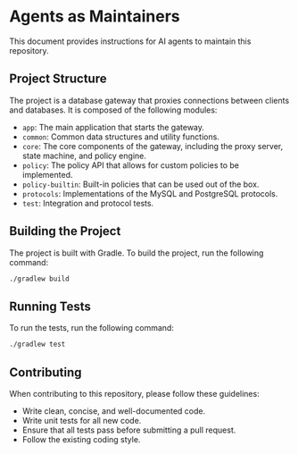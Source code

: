 # Agents as Maintainers

This document provides instructions for AI agents to maintain this repository.

## Project Structure

The project is a database gateway that proxies connections between clients and databases. It is composed of the following modules:

- `app`: The main application that starts the gateway.
- `common`: Common data structures and utility functions.
- `core`: The core components of the gateway, including the proxy server, state machine, and policy engine.
- `policy`: The policy API that allows for custom policies to be implemented.
- `policy-builtin`: Built-in policies that can be used out of the box.
- `protocols`: Implementations of the MySQL and PostgreSQL protocols.
- `test`: Integration and protocol tests.

## Building the Project

The project is built with Gradle. To build the project, run the following command:

```bash
./gradlew build
```

## Running Tests

To run the tests, run the following command:

```bash
./gradlew test
```

## Contributing

When contributing to this repository, please follow these guidelines:

- Write clean, concise, and well-documented code.
- Write unit tests for all new code.
- Ensure that all tests pass before submitting a pull request.
- Follow the existing coding style.

